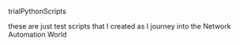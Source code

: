 trialPythonScripts

these are just test scripts that I created as I journey into the Network Automation World
